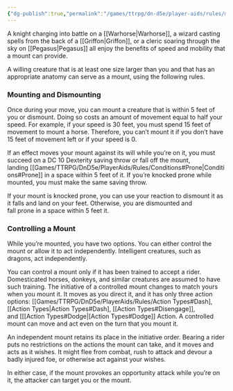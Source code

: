 ```yaml
---
{"dg-publish":true,"permalink":"/games/ttrpg/dn-d5e/player-aids/rules/mounted-combat/","tags":["TTRPG/DND/5e"]}
---
```


A knight charging into battle on a [[Warhorse\|Warhorse]], a wizard casting spells from the back of a [[Griffon\|Griffon]], or a cleric soaring through the sky on  [[Pegasus\|Pegasus]] all enjoy the benefits of speed and mobility that a mount can provide.

A willing creature that is at least one size larger than you and that has an appropriate anatomy can serve as a mount, using the following rules.

### Mounting and Dismounting

Once during your move, you can mount a creature that is within 5 feet of you or dismount. Doing so costs an amount of movement equal to half your speed. For example, if your speed is 30 feet, you must spend 15 feet of movement to mount a horse. Therefore, you can’t mount it if you don’t have 15 feet of movement left or if your speed is 0.

If an effect moves your mount against its will while you’re on it, you must succeed on a DC 10 Dexterity saving throw or fall off the mount, landing [[Games/TTRPG/DnD5e/PlayerAids/Rules/Conditions#Prone\|Conditions#Prone]] in a space within 5 feet of it. If you’re knocked prone while mounted, you must make the same saving throw.

If your mount is knocked prone, you can use your reaction to dismount it as it falls and land on your feet. Otherwise, you are dismounted and fall prone in a space within 5 feet it.

### Controlling a Mount

While you’re mounted, you have two options. You can either control the mount or allow it to act independently. Intelligent creatures, such as dragons, act independently.

You can control a mount only if it has been trained to accept a rider. Domesticated horses, donkeys, and similar creatures are assumed to have such training. The initiative of a controlled mount changes to match yours when you mount it. It moves as you direct it, and it has only three action options: [[Games/TTRPG/DnD5e/PlayerAids/Rules/Action Types#Dash], [[Action Types\|Action Types#Dash], [[Action Types#Disengage]], and [[[Action Types#Dodge\|[Action Types#Dodge]] Action. A controlled mount can move and act even on the turn that you mount it.

An independent mount retains its place in the initiative order. Bearing a rider puts no restrictions on the actions the mount can take, and it moves and acts as it wishes. It might flee from combat, rush to attack and devour a badly injured foe, or otherwise act against your wishes.

In either case, if the mount provokes an opportunity attack while you’re on it, the attacker can target you or the mount.